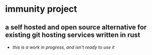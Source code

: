 # immunity project

## a self hosted and open source alternative for existing git hosting services written in rust

- ###### this is a work in progress, and isn't ready to use it

